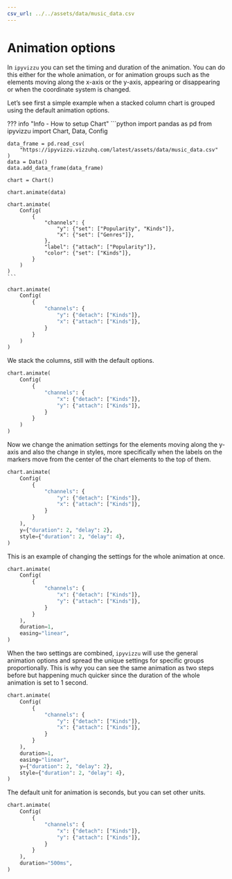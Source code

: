 ```yaml
---
csv_url: ../../assets/data/music_data.csv
---
```


# Animation options

In `ipyvizzu` you can set the timing and duration of the animation. You can do
this either for the whole animation, or for animation groups such as the
elements moving along the x-axis or the y-axis, appearing or disappearing or
when the coordinate system is changed.

Let’s see first a simple example when a stacked column chart is grouped using
the default animation options.

<div id="tutorial_01"></div>

??? info "Info - How to setup Chart"
    ```python
    import pandas as pd
    from ipyvizzu import Chart, Data, Config

    data_frame = pd.read_csv(
        "https://ipyvizzu.vizzuhq.com/latest/assets/data/music_data.csv"
    )
    data = Data()
    data.add_data_frame(data_frame)

    chart = Chart()

    chart.animate(data)

    chart.animate(
        Config(
            {
                "channels": {
                    "y": {"set": ["Popularity", "Kinds"]},
                    "x": {"set": ["Genres"]},
                },
                "label": {"attach": ["Popularity"]},
                "color": {"set": ["Kinds"]},
            }
        )
    )
    ```

```python
chart.animate(
    Config(
        {
            "channels": {
                "y": {"detach": ["Kinds"]},
                "x": {"attach": ["Kinds"]},
            }
        }
    )
)
```

We stack the columns, still with the default options.

<div id="tutorial_02"></div>

```python
chart.animate(
    Config(
        {
            "channels": {
                "x": {"detach": ["Kinds"]},
                "y": {"attach": ["Kinds"]},
            }
        }
    )
)
```

Now we change the animation settings for the elements moving along the y-axis
and also the change in styles, more specifically when the labels on the markers
move from the center of the chart elements to the top of them.

<div id="tutorial_03"></div>

```python
chart.animate(
    Config(
        {
            "channels": {
                "y": {"detach": ["Kinds"]},
                "x": {"attach": ["Kinds"]},
            }
        }
    ),
    y={"duration": 2, "delay": 2},
    style={"duration": 2, "delay": 4},
)
```

This is an example of changing the settings for the whole animation at once.

<div id="tutorial_04"></div>

```python
chart.animate(
    Config(
        {
            "channels": {
                "x": {"detach": ["Kinds"]},
                "y": {"attach": ["Kinds"]},
            }
        }
    ),
    duration=1,
    easing="linear",
)
```

When the two settings are combined, `ipyvizzu` will use the general animation
options and spread the unique settings for specific groups proportionally. This
is why you can see the same animation as two steps before but happening much
quicker since the duration of the whole animation is set to 1 second.

<div id="tutorial_05"></div>

```python
chart.animate(
    Config(
        {
            "channels": {
                "y": {"detach": ["Kinds"]},
                "x": {"attach": ["Kinds"]},
            }
        }
    ),
    duration=1,
    easing="linear",
    y={"duration": 2, "delay": 2},
    style={"duration": 2, "delay": 4},
)
```

The default unit for animation is seconds, but you can set other units.

<div id="tutorial_06"></div>

```python
chart.animate(
    Config(
        {
            "channels": {
                "x": {"detach": ["Kinds"]},
                "y": {"attach": ["Kinds"]},
            }
        }
    ),
    duration="500ms",
)
```

<script src="../animation_options.js"></script>
